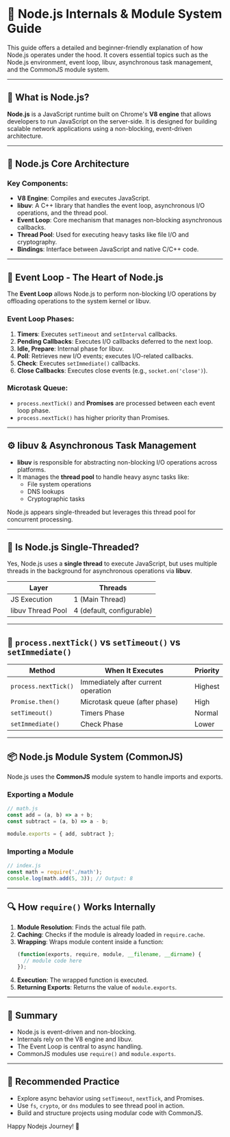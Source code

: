 
# 🚀 Node.js Internals & Module System Guide

This guide offers a detailed and beginner-friendly explanation of how Node.js operates under the hood. It covers essential topics such as the Node.js environment, event loop, libuv, asynchronous task management, and the CommonJS module system.

---

## 📌 What is Node.js?

**Node.js** is a JavaScript runtime built on Chrome's **V8 engine** that allows developers to run JavaScript on the server-side. It is designed for building scalable network applications using a non-blocking, event-driven architecture.

---

## 🧠 Node.js Core Architecture

### Key Components:
- **V8 Engine**: Compiles and executes JavaScript.
- **libuv**: A C++ library that handles the event loop, asynchronous I/O operations, and the thread pool.
- **Event Loop**: Core mechanism that manages non-blocking asynchronous callbacks.
- **Thread Pool**: Used for executing heavy tasks like file I/O and cryptography.
- **Bindings**: Interface between JavaScript and native C/C++ code.

---

## 🔄 Event Loop - The Heart of Node.js

The **Event Loop** allows Node.js to perform non-blocking I/O operations by offloading operations to the system kernel or libuv.

### Event Loop Phases:
1. **Timers**: Executes `setTimeout` and `setInterval` callbacks.
2. **Pending Callbacks**: Executes I/O callbacks deferred to the next loop.
3. **Idle, Prepare**: Internal phase for libuv.
4. **Poll**: Retrieves new I/O events; executes I/O-related callbacks.
5. **Check**: Executes `setImmediate()` callbacks.
6. **Close Callbacks**: Executes close events (e.g., `socket.on('close')`).

### Microtask Queue:
- `process.nextTick()` and **Promises** are processed between each event loop phase.
- `process.nextTick()` has higher priority than Promises.

---

## ⚙️ libuv & Asynchronous Task Management

- **libuv** is responsible for abstracting non-blocking I/O operations across platforms.
- It manages the **thread pool** to handle heavy async tasks like:
  - File system operations
  - DNS lookups
  - Cryptographic tasks

Node.js appears single-threaded but leverages this thread pool for concurrent processing.

---

## 🧵 Is Node.js Single-Threaded?

Yes, Node.js uses a **single thread** to execute JavaScript, but uses multiple threads in the background for asynchronous operations via **libuv**.

| Layer             | Threads |
|------------------|---------|
| JS Execution      | 1 (Main Thread) |
| libuv Thread Pool | 4 (default, configurable) |

---

## 🧰 `process.nextTick()` vs `setTimeout()` vs `setImmediate()`

| Method              | When It Executes               | Priority      |
|--------------------|---------------------------------|---------------|
| `process.nextTick()` | Immediately after current operation | Highest       |
| `Promise.then()`   | Microtask queue (after phase)   | High          |
| `setTimeout()`     | Timers Phase                    | Normal        |
| `setImmediate()`   | Check Phase                     | Lower         |

---

## 📦 Node.js Module System (CommonJS)

Node.js uses the **CommonJS** module system to handle imports and exports.

### Exporting a Module

```js
// math.js
const add = (a, b) => a + b;
const subtract = (a, b) => a - b;

module.exports = { add, subtract };
```

### Importing a Module

```js
// index.js
const math = require('./math');
console.log(math.add(5, 3)); // Output: 8
```

---

## 🔍 How `require()` Works Internally

1. **Module Resolution**: Finds the actual file path.
2. **Caching**: Checks if the module is already loaded in `require.cache`.
3. **Wrapping**: Wraps module content inside a function:
   ```js
   (function(exports, require, module, __filename, __dirname) {
     // module code here
   });
   ```
4. **Execution**: The wrapped function is executed.
5. **Returning Exports**: Returns the value of `module.exports`.

---

## 📌 Summary

- Node.js is event-driven and non-blocking.
- Internals rely on the V8 engine and libuv.
- The Event Loop is central to async handling.
- CommonJS modules use `require()` and `module.exports`.

---

## 🧪 Recommended Practice

- Explore async behavior using `setTimeout`, `nextTick`, and Promises.
- Use `fs`, `crypto`, or `dns` modules to see thread pool in action.
- Build and structure projects using modular code with CommonJS.

Happy Nodejs Journey! 🎉
